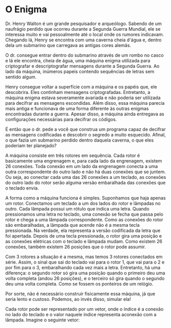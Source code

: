 # O Enigma
Dr. Henry Walton é um grande pesquisador e arqueólogo. Sabendo de um naufrágio perdido que ocorreu durante a Segunda Guerra Mundial, ele se interessa muito e 
vai pessoalmente até o local onde os rumores indicavam. Chegando lá, Henry se encontra com uma caverna cheia d'água e, dentro dela um submarino que carregava 
as antigas cores alemãs.

O dr. consegue entrar dentro do submarino através de um rombo no casco e lá ele encontra, cheia de água, uma máquina enigma utilizada para criptografar e 
descriptografar mensagens durante a Segunda Guerra. Ao lado da máquina, inúmeros papeis contendo sequências de letras sem sentido algum.

Henry consegue voltar a superfície com a máquina e os papéis que, ele descobrira. Eles continham mensagens criptografadas. Entretanto, a máquina enigma estava 
severamente avariada e não poderia ser utilizada para decifrar as mensagens escondidas. Além disso, essa máquina parecia mais antiga e funcionava de uma forma 
diferente às outras enigmas encontradas durante a guerra. Apesar disso, a máquina ainda entregava as configurações necessárias para decifrar os códigos.

É então que o dr. pede a você que construa um programa capaz de decifrar as mensagens codificadas e descobrir o segredo a muito esquecido. Afinal, o que fazia 
um submarino perdido dentro daquela caverna, o que eles poderiam ter planejado?

A máquina consiste em três rotores em sequência. Cada rotor é basicamente uma engrenagem e, para cada lado da engrenagem, existem 26 conexões. Toda conexão em 
um lado da engrenagem conecta a uma outra correspondente do outro lado e não há duas conexões que se juntem. Ou seja, ao conectar cada uma das 26 conexões a um 
teclado, as conexões do outro lado do rotor serão alguma versão embaralhada das conexões que o teclado envia.

A forma como a máquina funciona é simples. Suponhamos que haja apenas um rotor. Conectamos um teclado a um dos lados do rotor e lâmpadas no outro. Cada lâmpada 
possui um rótulo que indica uma letra. Quando pressionamos uma letra no teclado, uma conexão se fecha que passa pelo rotor e chega a uma lâmpada correspondente.
Como as conexões do rotor são embaralhadas, a lâmpada que acende não é a mesma tecla pressionada. Na verdade, ela representa a versão codificada da letra que foi 
apertada. Depois de uma tecla pressionada, o rotor gira uma posição e as conexões elétricas com o teclado e lâmpada mudam. Como existem 26 conexões, também existem
26 posições que o rotor pode assumir.

Com 3 rotores a situação é a mesma, mas temos 3 rotores conectados em série. Assim, o sinal que sai do teclado vai para o rotor 1, que vai para o 2 e por fim para o 
3, embaralhando cada vez mais a letra. Entretanto, há uma diferença: o segundo rotor só gira uma posição quando o primeiro deu uma volta completa (andou 26 posições), 
e o terceiro só gira quando o segundo deu uma volta completa. Como se fossem os ponteiros de um relógio.

Por sorte, não é necessário construir fisicamente essa máquina, já que seria lento e custoso. Podemos, ao invés disso, simular ela!

Cada rotor pode ser representado por um vetor, onde o índice é a conexão no lado do teclado e o valor naquele índice representa aconexão com a lâmpada. Imagine o 
seguinte vetor:
